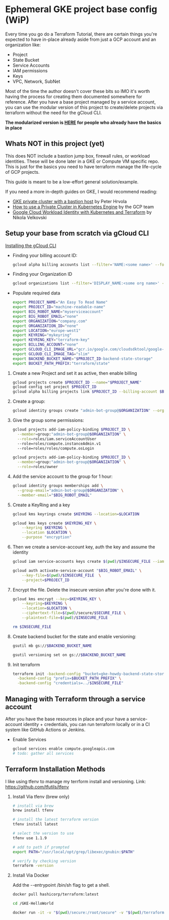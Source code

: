 # Ephemeral GKE project base config (WiP)

Every time you go do a Terraform Tutorial, there are certain things you're expected to have in-place already aside from just a GCP account and an organization like:

- Project
- State Bucket
- Service Accounts
- IAM permissions
- Keys
- VPC, Network, SubNet

Most of the time the author doesn't cover these bits so IMO it's worth having the process for creating them documented somewhere for reference. After you have a base project managed by a service account, you can use the modular version of this project to create/delete projects via terraform without the need for the gCloud CLI.

**The modularized version is [HERE](https://github.com/cloudymax/modules-gcp-tf-base) for people who already have the basics in place**


## Whats NOT in this project (yet)

This does NOT include a bastion jump box, firewall rules, or workload identities. These will be done later in a GKE or Compute VM specific repo. This is just for the basics you need to have terraform manage the life-cycle of GCP projects.

This guide is meant to be a low-effort general solution/example.

If you need a more in-depth guides on GKE, I would recommend reading:

- [GKE private cluster with a bastion host](https://medium.com/google-cloud/gke-private-cluster-with-a-bastion-host-5480b44793a7) by Peter Hrvola
- [How to use a Private Cluster in Kubernetes Engine](https://github.com/GoogleCloudPlatform/gke-private-cluster-demo) by the GCP team
- [Google Cloud Workload Identity with Kubernetes and Terraform](https://www.cobalt.io/blog/google-cloud-workload-identity-with-kubernetes-and-terraform) by Nikola Velkovski

## Setup your base from scratch via gCloud CLI

[Installing the gCloud CLI](https://cloud.google.com/sdk/docs/install)

- Finding your billing account ID:

  ```bash
  gcloud alpha billing accounts list --filter='NAME:<some name>' --format='value(ACCOUNT_ID)'
  ```

- Finding your Organization ID
  
  ```bash
  gcloud organizations list --filter='DISPLAY_NAME:<some org name>' --format='value(ID)'
  ```

- Populate required data

  ```bash
  export PROJECT_NAME="An Easy To Read Name"
  export PROJECT_ID="machine-readable-name"
  export BIG_ROBOT_NAME="myserviceaccount"
  export BIG_ROBOT_EMAIL="none"
  export ORGANIZATION="company.com"
  export ORGANIZATION_ID="none"
  export LOCATION="europe-west1"
  export KEYRING="mykeyring"
  export KEYRING_KEY="terraform-key"
  export BILLING_ACCOUNT="none"
  export GCLOUD_CLI_IMAGE_URL="gcr.io/google.com/cloudsdktool/google-cloud-cli"
  export GCLOUD_CLI_IMAGE_TAG="slim"
  export BACKEND_BUCKET_NAME="$PROJECT_ID-backend-state-storage"
  export BUCKET_PATH_PREFIX:"terraform/state"
  ```

1. Create a new Project and set it as active, then enable billing

    ```bash
    gcloud projects create $PROJECT_ID --name="$PROJECT_NAME"
    gcloud config set project $PROJECT_ID
    gcloud alpha billing projects link $PROJECT_ID --billing-account $BILLING_ACCOUNT
    ```

1. Create a group:

    ```bash
    gcloud identity groups create "admin-bot-group@$ORGANIZATION" --organization=$ORGANIZATION --display-name="top-level bot group" --description="Admin level access   robots"
    ```

2. Give the group some permissions:

    ```bash
    gcloud projects add-iam-policy-binding $PROJECT_ID \
      --member=group:"admin-bot-group@$ORGANIZATION" \
      --role=roles/iam.serviceAccountUser
      --role=roles/compute.instanceAdmin.v1
      --role=roles/roles/compute.osLogin

    gcloud projects add-iam-policy-binding $PROJECT_ID \
      --member=group:"admin-bot-group@$ORGANIZATION" \
      --role=roles/owner
    ```

4. Add the service account to the group for 1 hour:

    ```bash
    gcloud identity groups memberships add \
      --group-email="admin-bot-group@$ORGANIZATION" \
      --member-email="$BIG_ROBOT_EMAIL"
    ```

5. Create a KeyRing and a key

    ```bash
    gcloud kms keyrings create $KEYRING --location=$LOCATION

    gcloud kms keys create $KEYRING_KEY \
        --keyring $KEYRING \
        --location $LOCATION \
        --purpose "encryption"
    ```

6. Then we create a service-account key, auth the key and assume the identity

    ```bash
    gcloud iam service-accounts keys create $(pwd)/$INSECURE_FILE --iam-account="$BIG_ROBOT_EMAIL"

    gcloud auth activate-service-account "$BIG_ROBOT_EMAIL" \
        --key-file=$(pwd)/$INSECURE_FILE  \
        --project=$PROJECT_ID
    ```

7. Encrypt the file. Delete the insecure version after  you're done with it.

    ```bash
    gcloud kms encrypt --key=$KEYRING_KEY \
        --keyring=$KEYRING \
        --location=$LOCATION \
        --ciphertext-file=$(pwd)/secure/$SECURE_FILE \
        --plaintext-file=$(pwd)/$INSECURE_FILE

    rm $INSECURE_FILE
    ```

8. Create backend bucket for the state and enable versioning:

    ```bash
    gsutil mb gs://$BACKEND_BUCKET_NAME

    gsutil versioning set on gs://$BACKEND_BUCKET_NAME
    ```

7. Init terraform

    ```bash
    terraform init -backend-config "bucket=gke-howdy-backend-state-storage" \
      -backend-config "prefix=$BUCKET_PATH_PREFIX" \
      -backend-config "credentials=../$INSECURE_FILE" 
    ```

## Managing with Terraform through a service account

After you have the base resources in place and your have a service-account identity + credentials, you can run terraform locally or in a CI system like GitHub Actions or Jenkins.

- Enable Services 

  ```bash
  gcloud services enable compute.googleapis.com
  # todo: gather all services
  ```

## Terraform Installation Methods

I like using tfenv to manage my terrform install and versioning. Link: https://github.com/tfutils/tfenv

1. Install Via tfenv (brew only)

    ```bash
    # install via brew
    brew install tfenv

    # install the latest terraform version
    tfenv install latest

    # select the version to use 
    tfenv use 1.1.9

    # add to path if prompted
    export PATH="/usr/local/opt/grep/libexec/gnubin:$PATH"

    # verify by checking version
    terraform -version
    ```

2. Install Via Docker

    Add the --entrypoint /bin/sh flag to get a shell.

    ```bash
    docker pull hashicorp/terraform:latest

    cd /GKE-HelloWorld

    docker run -it -v "$(pwd)/secure:/root/secure" -v "$(pwd)/terraform:/root/terraform" --workdir "/root/terraform" hashicorp/terraform:latest init
    ```
